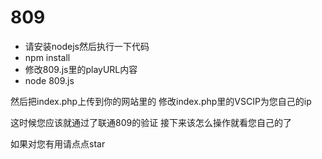# 809
 
 - 请安装nodejs然后执行一下代码
 - npm install
 - 修改809.js里的playURL内容
 - node 809.js

然后把index.php上传到你的网站里的
修改index.php里的VSCIP为您自己的ip

这时候您应该就通过了联通809的验证
接下来该怎么操作就看您自己的了

如果对您有用请点点star
